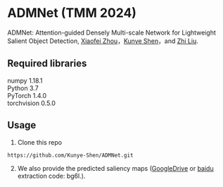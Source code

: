 # ADMNet (TMM 2024)
ADMNet: Attention-guided Densely Multi-scale Network for Lightweight Salient Object Detection, [Xiaofei Zhou](https://scholar.google.com.hk/citations?user=2PUAFW8AAAAJ&hl=zh-CN)，[Kunye Shen](https://scholar.google.com.hk/citations?user=q6_PkywAAAAJ&hl=zh-CN)，and [Zhi Liu](https://scholar.google.com.hk/citations?user=Sd5VB2cAAAAJ&hl=zh-CN).

## Required libraries
numpy 1.18.1  
Python 3.7   
PyTorch 1.4.0  
torchvision 0.5.0  

## Usage
1. Clone this repo
```
https://github.com/Kunye-Shen/ADMNet.git
```
2. We also provide the predicted saliency maps ([GoogleDrive](https://drive.google.com/file/d/124OYnkmQGu1H9gSxHqMb9tTnf-2OgQLh/view?usp=drive_link) or [baidu](https://pan.baidu.com/s/1JD7W8VlXNHNnVe-nezOYZA) extraction code: bg6l.).